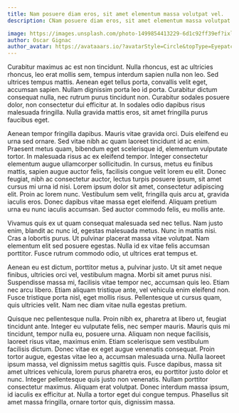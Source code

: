 ```yaml
---
title: Nam posuere diam eros, sit amet elementum massa volutpat vel.
description: CNam posuere diam eros, sit amet elementum massa volutpat vel. Morbi eu euismod tortor. Proin convallis tellus vitae ullamcorper semper. Nunc blandit hendrerit odio, quis lobortis dui euismod hendrerit. Praesent dolor justo, maximus nec vehicula et, maximus eget augue.

image: https://images.unsplash.com/photo-1499854413229-6d1c92ff39ef?ixlib=rb-1.2.1&ixid=MnwxMjA3fDB8MHxwaG90by1wYWdlfHx8fGVufDB8fHx8&auto=format&fit=crop&w=2131&q=80
author: Oscar Gignac
author_avatar: https://avataaars.io/?avatarStyle=Circle&topType=Eyepatch&accessoriesType=Prescription01&hairColor=Platinum&facialHairType=BeardLight&facialHairColor=Brown&clotheType=ShirtVNeck&clotheColor=Blue02&eyeType=Side&eyebrowType=Angry&mouthType=Twinkle&skinColor=Pale
---
```


Curabitur maximus ac est non tincidunt. Nulla rhoncus, est ac ultricies rhoncus, leo erat mollis sem, tempus interdum sapien nulla non leo. Sed ultrices tempus mattis. Aenean eget tellus porta, convallis velit eget, accumsan sapien. Nullam dignissim porta leo id porta. Curabitur dictum consequat nulla, nec rutrum purus tincidunt non. Curabitur sodales posuere dolor, non consectetur dui efficitur at. In sodales odio dapibus risus malesuada fringilla. Nulla gravida mattis eros, sit amet fringilla purus faucibus eget.

Aenean tempor fringilla dapibus. Mauris vitae gravida orci. Duis eleifend eu urna sed ornare. Sed vitae nibh ac quam laoreet tincidunt id ac enim. Praesent metus quam, bibendum eget scelerisque id, elementum vulputate tortor. In malesuada risus ac ex eleifend tempor. Integer consectetur elementum augue ullamcorper sollicitudin. In cursus, metus eu finibus mattis, sapien augue auctor felis, facilisis congue velit lorem eu elit. Donec feugiat, nibh ac consectetur auctor, lectus turpis posuere ipsum, sit amet cursus mi urna id nisi. Lorem ipsum dolor sit amet, consectetur adipiscing elit. Proin ac lorem nunc. Vestibulum sem velit, fringilla quis arcu at, gravida iaculis eros. Donec dapibus vitae massa eget eleifend. Aliquam pretium urna eu nunc iaculis accumsan. Sed auctor commodo felis, eu mollis ante.

Vivamus quis ex ut quam consequat malesuada sed nec tellus. Nam justo enim, blandit ac nunc id, egestas malesuada metus. Nunc in mattis nisi. Cras a lobortis purus. Ut pulvinar placerat massa vitae volutpat. Nam elementum elit sed posuere egestas. Nulla id ex vitae felis accumsan porttitor. Fusce rutrum commodo odio, ut ultrices erat tempus et.

Aenean eu est dictum, porttitor metus a, pulvinar justo. Ut sit amet neque finibus, ultricies orci vel, vestibulum magna. Morbi sit amet purus nisi. Suspendisse massa mi, facilisis vitae tempor nec, accumsan quis leo. Etiam nec arcu libero. Etiam aliquam tristique ante, vel vehicula enim eleifend non. Fusce tristique porta nisl, eget mollis risus. Pellentesque ut cursus quam, quis ultricies velit. Nam nec diam vitae nulla egestas pretium.

Quisque nec pellentesque nulla. Proin nibh ex, pharetra at libero ut, feugiat tincidunt ante. Integer eu vulputate felis, nec semper mauris. Mauris quis mi tincidunt, tempor nulla eu, posuere urna. Aliquam non neque facilisis, laoreet risus vitae, maximus enim. Etiam scelerisque sem vestibulum facilisis dictum. Donec vitae ex eget augue venenatis consequat. Proin tortor augue, egestas vitae leo a, accumsan malesuada urna. Nulla laoreet ipsum massa, vel dignissim metus sagittis quis. Fusce dapibus, massa sit amet ultrices vehicula, lorem purus pharetra eros, eu porttitor justo dolor et nunc. Integer pellentesque quis justo non venenatis. Nullam porttitor consectetur maximus. Aliquam erat volutpat. Donec interdum massa ipsum, id iaculis ex efficitur at. Nulla a tortor eget dui congue tempus. Phasellus sit amet massa fringilla, ornare tortor quis, dignissim massa.